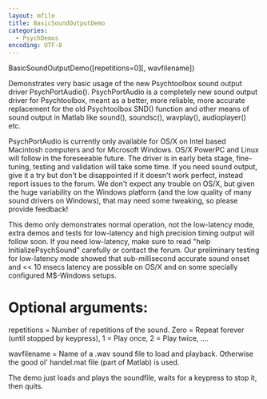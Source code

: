 ```yaml
---
layout: mfile
title: BasicSoundOutputDemo
categories:
  - PsychDemos
encoding: UTF-8
---
```


BasicSoundOutputDemo([repetitions=0][, wavfilename])

Demonstrates very basic usage of the new Psychtoolbox sound output driver
PsychPortAudio(). PsychPortAudio is a completely new sound output driver
for Psychtoolbox, meant as a better, more reliable, more accurate
replacement for the old Psychtoolbox SND() function and other means of
sound output in Matlab like sound(), soundsc(), wavplay(), audioplayer()
etc.

PsychPortAudio is currently only available for OS/X on Intel based
Macintosh computers and for Microsoft Windows. OS/X PowerPC and Linux
will follow in the foreseeable future. The driver is in early beta stage,
fine-tuning, testing and validation will take some time. If you need
sound output, give it a try but don't be disappointed if it doesn't work
perfect, instead report issues to the forum. We don't expect any trouble
on OS/X, but given the huge variability on the Windows platform (and the
low quality of many sound drivers on Windows), that may need some tweaking,
so please provide feedback!

This demo only demonstrates normal operation, not the low-latency mode,
extra demos and tests for low-latency and high precision timing output will
follow soon. If you need low-latency, make sure to read "help
InitializePsychSound" carefully or contact the forum.
Our preliminary testing for low-latency mode showed that sub-millisecond
accurate sound onset and \<\< 10 msecs latency are possible on OS/X and on
some specially configured M$-Windows setups.


# Optional arguments:

repetitions = Number of repetitions of the sound. Zero = Repeat forever
(until stopped by keypress), 1 = Play once, 2 = Play twice, ....

wavfilename = Name of a .wav sound file to load and playback. Otherwise
the good ol' handel.mat file (part of Matlab) is used.

The demo just loads and plays the soundfile, waits for a keypress to stop
it, then quits.